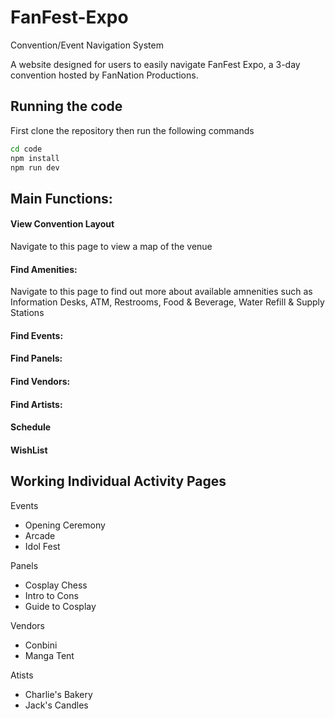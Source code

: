 # FanFest-Expo

Convention/Event Navigation System

A website designed for users to easily navigate FanFest Expo, a 3-day convention hosted by FanNation Productions.

## Running the code

First clone the repository
then run the following commands

```bash
cd code
npm install
npm run dev
```

## Main Functions:

#### View Convention Layout
Navigate to this page to view a map of the venue

#### Find Amenities:
Navigate to this page to find out more about available amnenities such as Information Desks, ATM, Restrooms, Food & Beverage, Water Refill & Supply Stations

#### Find Events:

#### Find Panels:

#### Find Vendors:

#### Find Artists:

#### Schedule


#### WishList

## Working Individual Activity Pages

Events

- Opening Ceremony
- Arcade
- Idol Fest

Panels

- Cosplay Chess
- Intro to Cons
- Guide to Cosplay

Vendors

- Conbini
- Manga Tent

Atists 

- Charlie's Bakery
- Jack's Candles
